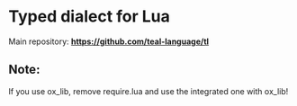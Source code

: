 # Typed dialect for Lua
Main repository: **https://github.com/teal-language/tl**

## Note:
If you use ox_lib, remove require.lua and use the integrated one with ox_lib!
